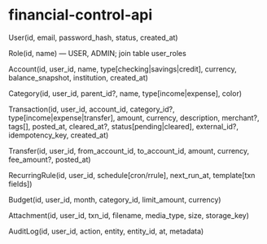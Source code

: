 # financial-control-api
User(id, email, password_hash, status, created_at)

Role(id, name) — USER, ADMIN; join table user_roles

Account(id, user_id, name, type[checking|savings|credit], currency, balance_snapshot, institution, created_at)

Category(id, user_id, parent_id?, name, type[income|expense], color)

Transaction(id, user_id, account_id, category_id?, type[income|expense|transfer], amount, currency, description, merchant?, tags[], posted_at, cleared_at?, status[pending|cleared], external_id?, idempotency_key, created_at)

Transfer(id, user_id, from_account_id, to_account_id, amount, currency, fee_amount?, posted_at)

RecurringRule(id, user_id, schedule[cron/rrule], next_run_at, template[txn fields])

Budget(id, user_id, month, category_id, limit_amount, currency)

Attachment(id, user_id, txn_id, filename, media_type, size, storage_key)

AuditLog(id, user_id, action, entity, entity_id, at, metadata)